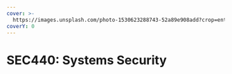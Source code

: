 ```yaml
---
cover: >-
  https://images.unsplash.com/photo-1530623288743-52a89e908add?crop=entropy&cs=srgb&fm=jpg&ixid=M3wxOTcwMjR8MHwxfHNlYXJjaHw4fHxrZXlib2FyZHxlbnwwfHx8fDE3MjU4OTIwNzN8MA&ixlib=rb-4.0.3&q=85
coverY: 0
---
```


# SEC440: Systems Security

